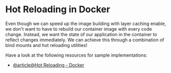 # Hot Reloading in Docker

Even though we can speed up the image building with layer caching enable, we don't want to have to rebuild our container image with every code change. Instead, we want the state of our application in the container to reflect changes immediately. We can achieve this through a combination of bind mounts and hot reloading utilities!

Have a look at the following resources for sample implementations:

- [@article@Hot Reloading - Docker](https://courses.devopsdirective.com/docker-beginner-to-pro/lessons/11-development-workflow/01-hot-reloading)
